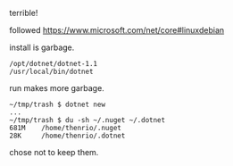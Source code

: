terrible!

followed https://www.microsoft.com/net/core#linuxdebian

install is garbage.

```
/opt/dotnet/dotnet-1.1
/usr/local/bin/dotnet
```

run makes more garbage.

```
~/tmp/trash $ dotnet new
...
~/tmp/trash $ du -sh ~/.nuget ~/.dotnet
681M    /home/thenrio/.nuget
28K     /home/thenrio/.dotnet
```

chose not to keep them.
